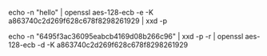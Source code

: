 echo -n "hello" | openssl aes-128-ecb  -e -K a863740c2d269f628c678f8298261929 | xxd -p

echo -n "6495f3ac36095eabcb4169d08b266c96" | xxd -p -r | openssl aes-128-ecb -d -K a863740c2d269f628c678f8298261929
